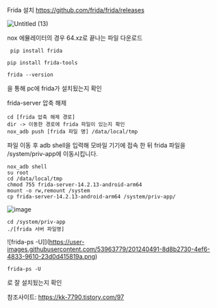 







Frida 설치
https://github.com/frida/frida/releases

![Untitled (13)](https://user-images.githubusercontent.com/53963779/201031056-06bc0b5b-7a76-4076-9ecf-99ab81fae4dc.png)

nox 에뮬레이터의 경우 64.xz로 끝나는 파일 다운로드

```
 pip install frida
```
```
pip install frida-tools
```

```
frida --version
```
을 통해 pc에 frida가 설치됬는지 확인


frida-server 압축 해제

```
cd [frida 압축 해제 경로]
dir -> 이동한 경로에 frida 파일이 있는지 확인
nox_adb push [frida 파일 명] /data/local/tmp
```

파일 이동 후 adb shell을 입력해 모바일 기기에 접속 한 뒤 frida 파일을 /system/priv-app에 이동시킵니다.

```
nox_adb shell
su root
cd /data/local/tmp
chmod 755 frida-server-14.2.13-android-arm64  
mount -o rw,remount /system
cp frida-server-14.2.13-android-arm64 /system/priv-app/
```


![image](https://user-images.githubusercontent.com/53963779/201240170-d0feb32e-c6ff-48d6-9987-66a843411610.png)

```
cd /system/priv-app
./[frida 서버 파일명]
```

![frida-ps -U]](https://user-images.githubusercontent.com/53963779/201240491-8d8b2730-4ef6-4833-9610-23d0d415819a.png)

```
frida-ps -U
```
로 잘 설치됬는지 확인


참조사이트: https://kk-7790.tistory.com/97